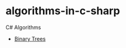 # algorithms-in-c-sharp
C# Algorithms
* [Binary Trees](https://tutorials.eu/binary-trees-in-c-sharp/)
